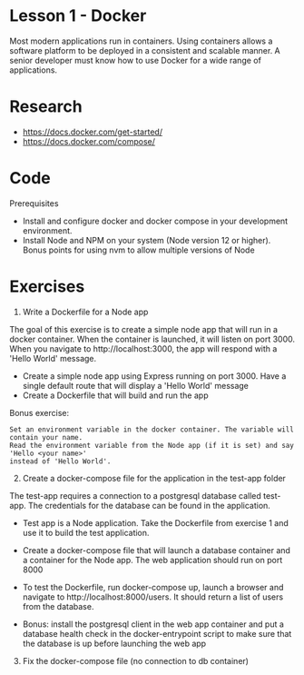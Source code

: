 # Lesson 1 - Docker

Most modern applications run in containers. Using containers allows a software platform to be deployed in a consistent and scalable manner. A senior developer must know how to use Docker for a wide range of applications. 

# Research

* https://docs.docker.com/get-started/
* https://docs.docker.com/compose/


# Code

Prerequisites

* Install and configure docker and docker compose in your development environment.
* Install Node and NPM on your system (Node version 12 or higher). Bonus points
for using nvm to allow multiple versions of Node 


# Exercises

1) Write a Dockerfile for a Node app

The goal of this exercise is to create a simple node app that will run in a docker
container. When the container is launched, it will listen on port 3000. When you 
navigate to http://localhost:3000, the app will respond with a 'Hello World' message.

  * Create a simple node app using Express running on port 3000. Have a single default
    route that will display a 'Hello World' message
  * Create a Dockerfile that will build and run the app

Bonus exercise:
    
    Set an environment variable in the docker container. The variable will contain your name.
    Read the environment variable from the Node app (if it is set) and say 'Hello <your name>'
    instead of 'Hello World'.


2) Create a docker-compose file for the application in the test-app folder
    
The test-app requires a connection to a postgresql database called test-app. The credentials
for the database can be found in the application.

  * Test app is a Node application. Take the Dockerfile from exercise 1 and use it to build 
    the test application.
  * Create a docker-compose file that will launch a database container and a container for
    the Node app. The web application should run on port 8000
  * To test the Dockerfile, run docker-compose up, launch a browser and navigate to 
    http://localhost:8000/users. It should return a list of users from the database.

  * Bonus: install the postgresql client in the web app container and put a database health check in the docker-entrypoint script to make sure that the database is up before launching the web app

3) Fix the docker-compose file (no connection to db container)
